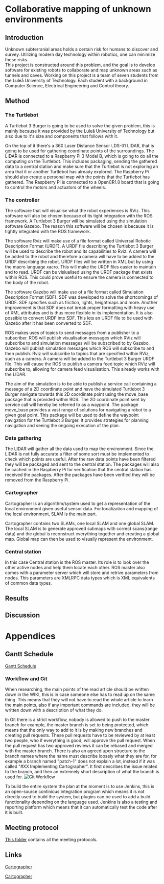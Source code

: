 # Collaborative mapping of unknown environments

## Introduction 
<p>
Unknown subterranial areas holds a certain risk for humans to discover and survey. Utilizing modern day technology within robotics, one can minimize these risks.<br>
This project is constructed around this problem, and the goal is to develop software for existing robots to collaborate and map unknown areas such as tunnels and caves. Working on this project is a team of seven students from the Luleå University of Technology. Each student with a background in Computer Science, Electrical Engineering and Control theory.
</p>

## Method

### The Turtlebot
<p>
A Turtlebot 3 Burger is going to be used to solve the given problem, this is mainly because it was provided by the Luleå University of Technology but also due to it's size and components that follows with it.
</p>
<p>
On the top of it there's a 360 Laser Distance Sensor LDS-01 LIDAR, that is going to be used for gathering coordinate points of the surroundings. The LIDAR is connected to a Raspberry Pi 3 Model B, which is going to do all the computing on the Turtlebot. This includes packaging, sending the gathered data to a central station and make sure that the Turtlebot is not exploring an area that it or another Turtlebot has already explored. The Raspberry Pi should also create a personal map with the points that the Turtlebot has gathered. The Raspberry Pi is connected to a OpenCR1.0 board that is going to control the motors and actuators of the wheels.
</p>

### The controller
<p>
The software that will visualise what the robot experiences is RViz. This software will also be chosen because of its tight integration with the ROS framework.
A Turtlebot 3 Burger will be simulated using the simulation software Gazebo. The reason this software will be chosen is because it is tightly integrated with the ROS framework.
</p>

<p>
The software Rviz will make use of a file format called Universal Robotic Description Format (URDF). A URDF file describing the Turtlebot 3 Burger will be used to describe the robot and its capabilities to Rviz. A camera will be added to the robot and therefore a camera will have to be added to the URDF describing the robot. URDF files will be written in XML but by using the macro language xacro. This will make the URDF files easier to maintain and to read. URDF can be visiualised using the URDF package that exists within ROS. This could prove useful to ensure the camera is connected to the body of the robot.
</p>

<p>
The software Gazebo will make use of a file format called Simulation Description Format (SDF). SDF was developed to solve the shortcomings of URDF. SDF specifies such as friction, lights, heightmaps and more. Another improvement is that SDF does not break proper formatting with heavy use of XML attributes and is thus more flexible in its implementation. 
It is also possible to convert URDF into SDF. This lets an URDF file to be used with Gazebo after it has been converted to SDF.
</p>

<p>
ROS makes uses of topics to send messages from a publisher to a subscriber. ROS will publish visualisation messages which RViz will subscribe to and simulation messages will be subscribed to by Gazebo. Gazebo will publish simulation messages which ROS will subscribe to and then publish. Rviz will subscribe to topics that are specified within RViz, such as a camera. A camera will be added to the Turtlebot 3 Burger URDF file. This will cause the ROS to publish a camera feed topic which RViz will subscribe to, allowing for camera feed visualisation. This already works with the LIDAR. 
</p>

<p>
The aim of the simulation is to be able to publish a service call containing a message of a 2D coordinate point and have the simulated Turtlebot 3 Burger navigate towards this 2D coordinate point using the move_base package that is provided within ROS. The 2D coordinate point sent by service call will hereby be referred to as a waypoint. The package move_base provides a vast range of solutions for navigating a robot to a given goal point. This package will be used to define the waypoint navigation for the Turtlebot 3 Burger. It provides strategies for planning navigation and seeing the ongoing execution of the plan.
</p>

### Data gathering
<p>
The LIDAR will gather all the data used to map the environment. Since the LIDAR is not fully accurate a filter of some sort must be implemented to check which points are useful. After the raw data points have been filtered they will be packaged and sent to the central station. The packages will also be cached in the Raspberry Pi for verification that the central station has received the packages. After the packages have been verified they will be removed from the Raspberry Pi.
</p>

### Cartographer
<p>
Cartographer is an algorithm/system used to get a representation of the local environment given useful sensor data. For localization and mapping of the local environment, SLAM is the main part. 

Cartographer contains two SLAMs, one local SLAM and one global SLAM. The local SLAM is to generate approved submaps with correct scans(range data) and the global is reconstruct everything together and creating a global map. Global map can then be used to visually represent the environment.
</p>

### Central station
<p>
In this case Central station is the ROS master. Its role is to look over the other active nodes and help them locate each other. ROS master also comes with a parameter server which will store and retrive parameters from nodes. This parameters are XMLRPC data types which is XML equivalents of common data types.

  
</p>

## Results
<p>
</p>

## Discussion
<p>
</p>

# Appendices

## Gantt Schedule
[Gantt Schedule](ProjectPlan.gan)

### Workflow and Git
<p>
When researching, the main points of the read article should be written down in the WIKI, this is in case someone else has to read up on the same thing. This means that they will not have to read the whole article to learn the main points, also if any important commands are included, they will be written down with a description of what they do.
  
In Git there is a strict workflow, nobody is allowed to push to the master branch for example, the master branch is set to being protected, which means that the only way to add to it is by making new branches and creating pull requests. These pull requests have to be reviewed by at least two people, who if everything is good, will approve the pull request. When the pull request has two approved reviews it can be rebased and merged with the master branch.
There is also an agreed upon structure to the branch names where the name must describe loosely what they are for, for example a branch named "patch-1" does not explain a lot, instead if it was called "#XX Implementing Cartographer". It first describes the issue related to the branch, and then an extremely short description of what the branch is used for.
![Git Workflow](https://github.com/D7039E-E7032E/Project-Report/blob/oscrim-GitWorkflowImage/images/GitWorkflow.png)

To build the entire system the plan at the moment is to use Jenkins, this is an open-source continious integration program which means it is not directly used to build the system, but plugins can be used to add a build functionality depending on the language used. Jenkins is also a testing and reporting platform which means that it can automatically test the code after it is built.
</p>

## Meeting protocol
<p>
  <a href="https://drive.google.com/open?id=1PeUxJ5jHCUijahTg3dwKI38IQUg2Elm8">This folder</a> contains all the meeting protocols.
</p>

## Links
<p>
  <a href="https://google-cartographer-ros.readthedocs.io/en/latest/algo_walkthrough.html">Cartographer</a>  
</p>
<p>
  <a href="https://google-cartographer-ros.readthedocs.io/en/latest/algo_walkthrough.html">Cartographer</a>  
</p>
